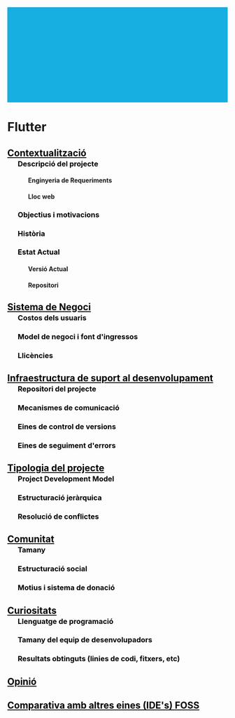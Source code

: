 <div style="
	background-image: url(https://cdn-images-1.medium.com/max/2000/1*xC_TLYcq5MO4VGAPgPDqHg.png); 
	height: 15.5em;
	background-attachment: fixed;
	background-position: center;
  background-repeat: no-repeat;
	background-size: contain;
	background-color: #17aee2">
</div>



# Flutter
<div> <!-- Titol -->
	<a href="https://wiki-js-epl.herokuapp.com/flutter/contextualitzacio" ><h2 style="pointer-events: auto; cursor: pointer; text-decoration : none; color : #000000;">Contextualització</h2></a>
	<div>
		<ul style="margin-top: -1.5em !important"> <!-- sub Titols -->
			<a href="https://wiki-js-epl.herokuapp.com/flutter/contextualitzacio/descripcio-projecte" 
					 style="pointer-events: auto; cursor: pointer; text-decoration : none; color : #000000;">
				 <h3>Descripció del projecte</h3>
			</a>	
			<ul> <!-- subsub Titols -->
				<h4 id="actual-version"><a class="toc-anchor nc-icon-outline location_bookmark-add internal-link" href="#actual-version" aria-hidden="true"></a> Enginyeria de Requeriments</h4>
				<h4 id="actual-version"><a class="toc-anchor nc-icon-outline location_bookmark-add internal-link" href="#lloc-web" aria-hidden="true"></a> Lloc web</h4>
			</ul>
			<a href="https://wiki-js-epl.herokuapp.com/flutter/contextualitzacio/objectius-motivacions" 
		 style="pointer-events: auto; cursor: pointer; text-decoration : none; color : #000000;">
			 <h3>Objectius i motivacions</h3>
			</a>
			<a href="https://wiki-js-epl.herokuapp.com/flutter/contextualitzacio/historia" 
		 style="pointer-events: auto; cursor: pointer; text-decoration : none; color : #000000;">
			 <h3> Història</h3>
			</a>
			<a href="https://wiki-js-epl.herokuapp.com/flutter/contextualitzacio/estat-actual" 
		 style="pointer-events: auto; cursor: pointer; text-decoration : none; color : #000000;">
			 <h3> Estat Actual</h3>
			</a>
			<div>
				<ul>
					<h4 id="actual-version"><a class="toc-anchor nc-icon-outline location_bookmark-add internal-link" href="#actual-version" aria-hidden="true"></a> Versió Actual</h4>
					<h4 id="actual-version"><a class="toc-anchor nc-icon-outline location_bookmark-add internal-link" href="#lloc-web" aria-hidden="true"></a> Repositori</h4>
				</ul>
			</div>
		</ul>
	</div>
</div>

<div> <!-- Titol -->
	<a href="https://wiki-js-epl.herokuapp.com/flutter/sistema-negoci" ><h2 style="pointer-events: auto; cursor: pointer; text-decoration : none; color : #000000;"> Sistema de Negoci</h2></a>
	<div>
		<ul style="margin-top: -1.5em !important"> <!-- sub Titols -->
			<a href="https://wiki-js-epl.herokuapp.com/flutter/sistema-negoci/costos-usuaris" 
		 style="pointer-events: auto; cursor: pointer; text-decoration : none; color : #000000;">
			 <h3> Costos dels usuaris</h3>
			</a>
			<a href="https://wiki-js-epl.herokuapp.com/flutter/sistema-negoci/negoci-ingressos" 
		 style="pointer-events: auto; cursor: pointer; text-decoration : none; color : #000000;">
			 <h3> Model de negoci i font d'ingressos</h3>
			</a>
			</a>
			<a href="https://wiki-js-epl.herokuapp.com/flutter/sistema-negoci/llicencia" 
		 style="pointer-events: auto; cursor: pointer; text-decoration : none; color : #000000;">
			 <h3> Llicències</h3>
			</a>
		</ul>
	</div>
</div>

<div> <!-- Titol -->
	<a href="https://wiki-js-epl.herokuapp.com/flutter/infraestructura-desenvolupament" ><h2 style="pointer-events: auto; cursor: pointer; text-decoration : none; color : #000000;"> Infraestructura de suport al desenvolupament</h2></a>
	<div>
		<ul style="margin-top: -1.5em !important"> <!-- sub Titols -->
			<a href="https://wiki-js-epl.herokuapp.com/flutter/infraestructura-desenvolupament/repositori-projecte" 
					 style="pointer-events: auto; cursor: pointer; text-decoration : none; color : #000000;">
				 <h3> Repositori del projecte</h3>
			</a>
			<a href="https://wiki-js-epl.herokuapp.com/flutter/infraestructura-desenvolupament/mecanismes-comunicacio" 
		 style="pointer-events: auto; cursor: pointer; text-decoration : none; color : #000000;">
			 <h3> Mecanismes de comunicació</h3>
			</a>
			<a href="https://wiki-js-epl.herokuapp.com/flutter/infraestructura-desenvolupament/eines-control-versions" 
		 style="pointer-events: auto; cursor: pointer; text-decoration : none; color : #000000;">
			 <h3> Eines de control de versions</h3>
			</a>
			</a>
			<a href="https://wiki-js-epl.herokuapp.com/flutter/infraestructura-desenvolupament/eines-seguiment-errors" 
		 style="pointer-events: auto; cursor: pointer; text-decoration : none; color : #000000;">
			 <h3> Eines de seguiment d'errors</h3>
			</a>
		</ul>
	</div>
</div>


<div> <!-- Titol -->
	<a href="https://wiki-js-epl.herokuapp.com/flutter/tipologia-producte" ><h2 style="pointer-events: auto; cursor: pointer; text-decoration : none; color : #000000;"> Tipologia del projecte</h2></a>
	<div>
		<ul style="margin-top: -1.5em !important"> <!-- sub Titols -->
			<a href="https://wiki-js-epl.herokuapp.com/flutter/tipologia-producte/project-development-model" 
					 style="pointer-events: auto; cursor: pointer; text-decoration : none; color : #000000;">
				 <h3> Project Development Model</h3>
			</a>
			<a href="https://wiki-js-epl.herokuapp.com/flutter/tipologia-producte/estructura-jerarquica" 
		 style="pointer-events: auto; cursor: pointer; text-decoration : none; color : #000000;">
			 <h3> Estructuració jeràrquica</h3>
			</a>
			<a href="https://wiki-js-epl.herokuapp.com/flutter/tipologia-producte/resolucio-conflictes" 
		 style="pointer-events: auto; cursor: pointer; text-decoration : none; color : #000000;">
			 <h3> Resolució de conflictes</h3>
			</a>
		</ul>
	</div>
</div>


<div> <!-- Titol -->
	<a href="https://wiki-js-epl.herokuapp.com/flutter/comunitat" ><h2 style="pointer-events: auto; cursor: pointer; text-decoration : none; color : #000000;"> Comunitat</h2></a>
	<div>
		<ul style="margin-top: -1.5em !important"> <!-- sub Titols -->
			<a href="https://wiki-js-epl.herokuapp.com/flutter/comunitat/tamany" 
					 style="pointer-events: auto; cursor: pointer; text-decoration : none; color : #000000;">
				 <h3> Tamany</h3>
			</a>
			<a href="https://wiki-js-epl.herokuapp.com/flutter/comunitat/estructura-social" 
		 style="pointer-events: auto; cursor: pointer; text-decoration : none; color : #000000;">
			 <h3> Estructuració social</h3>
			</a>
			<a href="https://wiki-js-epl.herokuapp.com/flutter/comunitat/motius-donacio" 
		 style="pointer-events: auto; cursor: pointer; text-decoration : none; color : #000000;">
			 <h3> Motius i sistema de donació</h3>
			</a>
		</ul>
	</div>
</div>


<div> <!-- Titol -->
	<a href="https://wiki-js-epl.herokuapp.com/flutter/curiositats" ><h2 style="pointer-events: auto; cursor: pointer; text-decoration : none; color : #000000;"> Curiositats</h2></a>
	<div>
		<ul style="margin-top: -1.5em !important"> <!-- sub Titols -->
			<a href="https://wiki-js-epl.herokuapp.com/flutter/curiositats/llenguatge-programacio" 
					 style="pointer-events: auto; cursor: pointer; text-decoration : none; color : #000000;">
				 <h3> Llenguatge de programació</h3>
			</a>
			<a href="https://wiki-js-epl.herokuapp.com/flutter/curiositats/equip-desenvolupadors" 
		 style="pointer-events: auto; cursor: pointer; text-decoration : none; color : #000000;">
			 <h3> Tamany del equip de desenvolupadors</h3>
			 </a>
			<a href="https://wiki-js-epl.herokuapp.com/flutter/curiositats/resultats" 
		 style="pointer-events: auto; cursor: pointer; text-decoration : none; color : #000000;">
			 <h3> Resultats obtinguts  (linies de codi, fitxers, etc)</h3>
			</a>
		</ul>
	</div>
</div>

<div> <!-- Titol -->
	<a href="https://wiki-js-epl.herokuapp.com/flutter/opinio" ><h2 style="pointer-events: auto; cursor: pointer; text-decoration : none; color : #000000;"> Opinió</h2></a>
</div>
<div> <!-- Titol -->
	<a href="https://wiki-js-epl.herokuapp.com/flutter/comparativa" ><h2 style="pointer-events: auto; cursor: pointer; text-decoration : none; color : #000000;"> Comparativa amb altres eines (IDE's) FOSS</h2></a>
</div>


